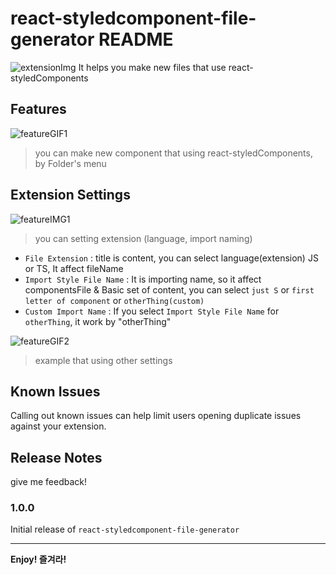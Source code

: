 # react-styledcomponent-file-generator README

![extensionImg](https://user-images.githubusercontent.com/85085375/211107412-826b4a2e-c13d-4b96-87c8-3ecd5b6692df.png)
It helps you make new files that use react-styledComponents

## Features

![featureGIF1](https://user-images.githubusercontent.com/85085375/211096173-6ad90944-0afe-48e3-894e-2724ca7f51c4.gif)
> you can make new component that using react-styledComponents, by Folder's menu

## Extension Settings

![featureIMG1](https://user-images.githubusercontent.com/85085375/211096150-04be4694-5170-4223-9d43-af3060417707.png)
> you can setting extension (language, import naming)


* `File Extension` : title is content, you can select language(extension) JS or TS, It affect fileName
* `Import Style File Name` : It is importing name, so it affect componentsFile & Basic set of content, you can select `just S` or `first letter of component` or `otherThing(custom)`
* `Custom Import Name` : If you select `Import Style File Name` for `otherThing`, it work by "otherThing"


![featureGIF2](https://user-images.githubusercontent.com/85085375/211097148-754f742c-cee8-4f9c-9119-6edd679ff586.gif)
> example that using other settings

## Known Issues

Calling out known issues can help limit users opening duplicate issues against your extension.

## Release Notes

give me feedback!

### 1.0.0

Initial release of `react-styledcomponent-file-generator`

---

**Enjoy! 즐겨라!**
